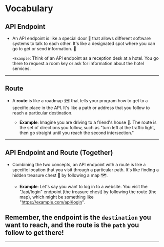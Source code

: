 # Vocabulary

 ## API Endpoint

- An API endpoint is like a special door 🚪 that allows different software systems to talk to each other. It's like a designated spot where you can go to get or send information. 📡

    -`Example`: Think of an API endpoint as a reception desk at a hotel. You go there to request a room key or ask for information about the hotel services.

*** 

## Route

- A **route** is like a roadmap 🗺️ that tells your program how to get to a specific place in the API. It's like a path or address that you follow to reach a particular destination.

   - **Example**: Imagine you are driving to a friend's house 🏡. The route is the set of directions you follow, such as "turn left at the traffic light, then go straight until you reach the second intersection."

*** 

## API Endpoint and Route (Together)

- Combining the two concepts, an API endpoint with a route is like a specific location that you visit through a particular path. It's like finding a hidden treasure chest 🎁 by following a map 🗺️.

    - **Example**: Let's say you want to log in to a website. You visit the "/api/login" endpoint (the treasure chest) by following the route (the map), which might be something like "https://example.com/api/login".

## **Remember**, the endpoint is the `destination` you want to reach, and the route is the `path` you follow to get there!

***